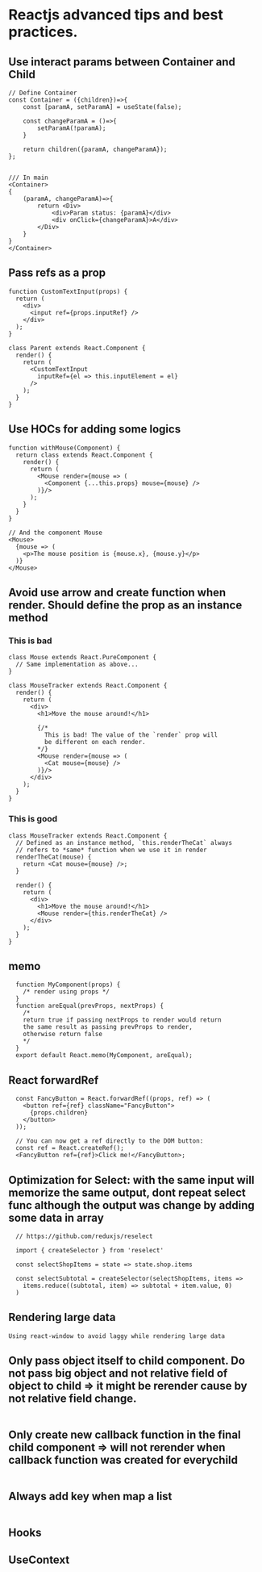 # Reactjs advanced tips and best practices.

## Use interact params between Container and Child 
```
// Define Container
const Container = ({children})=>{
    const [paramA, setParamA] = useState(false);

    const changeParamA = ()=>{
        setParamA(!paramA);
    }

    return children({paramA, changeParamA});
};


/// In main
<Container>
{
    (paramA, changeParamA)=>{
        return <Div>
            <div>Param status: {paramA}</div>
            <div onClick={changeParamA}>A</div>
        </Div>
    }
}
</Container>
```

## Pass refs as a prop
```
function CustomTextInput(props) {
  return (
    <div>
      <input ref={props.inputRef} />
    </div>
  );
}

class Parent extends React.Component {
  render() {
    return (
      <CustomTextInput
        inputRef={el => this.inputElement = el}
      />
    );
  }
}
```

## Use HOCs for adding some logics
```
function withMouse(Component) {
  return class extends React.Component {
    render() {
      return (
        <Mouse render={mouse => (
          <Component {...this.props} mouse={mouse} />
        )}/>
      );
    }
  }
}

// And the component Mouse
<Mouse>
  {mouse => (
    <p>The mouse position is {mouse.x}, {mouse.y}</p>
  )}
</Mouse>
```

## Avoid use arrow and create function when render. Should define the prop as an instance method
### This is bad
```
class Mouse extends React.PureComponent {
  // Same implementation as above...
}

class MouseTracker extends React.Component {
  render() {
    return (
      <div>
        <h1>Move the mouse around!</h1>

        {/*
          This is bad! The value of the `render` prop will
          be different on each render.
        */}
        <Mouse render={mouse => (
          <Cat mouse={mouse} />
        )}/>
      </div>
    );
  }
}
```
### This is good
```
class MouseTracker extends React.Component {
  // Defined as an instance method, `this.renderTheCat` always
  // refers to *same* function when we use it in render
  renderTheCat(mouse) {
    return <Cat mouse={mouse} />;
  }

  render() {
    return (
      <div>
        <h1>Move the mouse around!</h1>
        <Mouse render={this.renderTheCat} />
      </div>
    );
  }
}
```

## memo
```
  function MyComponent(props) {
    /* render using props */
  }
  function areEqual(prevProps, nextProps) {
    /*
    return true if passing nextProps to render would return
    the same result as passing prevProps to render,
    otherwise return false
    */
  }
  export default React.memo(MyComponent, areEqual);
```

## React forwardRef
```
  const FancyButton = React.forwardRef((props, ref) => (
    <button ref={ref} className="FancyButton">
      {props.children}
    </button>
  ));

  // You can now get a ref directly to the DOM button:
  const ref = React.createRef();
  <FancyButton ref={ref}>Click me!</FancyButton>;
```


## Optimization for Select: with the same input will memorize the same output, dont repeat select func although the output was change by adding some data in array
```
  // https://github.com/reduxjs/reselect

  import { createSelector } from 'reselect'

  const selectShopItems = state => state.shop.items

  const selectSubtotal = createSelector(selectShopItems, items =>
    items.reduce((subtotal, item) => subtotal + item.value, 0)
  )
```

## Rendering large data
```
Using react-window to avoid laggy while rendering large data
```
## Only pass object itself to child component. Do not pass big object and not relative field of object to child => it might be rerender cause by not relative field change.
```
```

## Only create new callback function in the final child component => will not rerender when callback function was created for everychild
```
```

## Always add key when map a list
```
```
## Hooks

## UseContext

##
